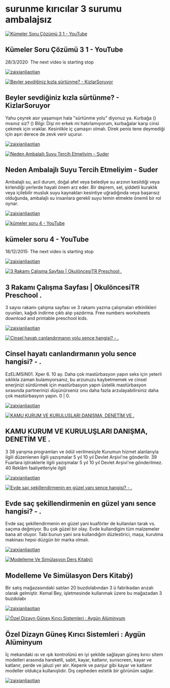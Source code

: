 # surunme kırıcılar 3 surumu ambalajsız
<a href="https://mnn.zoosnet.net/LR/Chatpre.aspx?id=MNN94995150&p=https://topgrinding.com/" target="_blank">![Kümeler Soru Çözümü 3 1 - YouTube](https://github.com/technlg/images/blob/main/30.jpg)</a>
## Kümeler Soru Çözümü 3 1 - YouTube
28/3/2020· The next video is starting stop
<a href="https://mnn.zoosnet.net/LR/Chatpre.aspx?id=MNN94995150&p=https://topgrinding.com/" target="_blank"><img src="https://github.com/technlg/images/raw/main/chat11.jpg" alt="zaixianliaotian"/></a><a href="//whatsapp.shibangsoft.com/WhatsApp.php" ><img src="https://github.com/technlg/images/raw/main/chat11.png" alt=""></a>
<a href="https://mnn.zoosnet.net/LR/Chatpre.aspx?id=MNN94995150&p=https://topgrinding.com/" target="_blank">![Beyler sevdiğiniz kızla sürtünme? - KizlarSoruyor](https://github.com/technlg/images/blob/main/19.jpg)</a>
## Beyler sevdiğiniz kızla sürtünme? - KizlarSoruyor
Yahu çeyrek asır yaşamışın hala "sürtünme yolu" diyonuz ya. Kurbağa () mısınız siz? () Bilgi: Dişi mi erkek mi hatırlamıyorum, kurbağalar karşı cinsi çekmek için vraklar. Kesinlikle iç çamaşırı olmalı. Direk penis tene deymediği için aşırı derece de zevk verir uçurur.
<a href="https://mnn.zoosnet.net/LR/Chatpre.aspx?id=MNN94995150&p=https://topgrinding.com/" target="_blank"><img src="https://github.com/technlg/images/raw/main/chat11.jpg" alt="zaixianliaotian"/></a><a href="//whatsapp.shibangsoft.com/WhatsApp.php" ><img src="https://github.com/technlg/images/raw/main/chat11.png" alt=""></a>
<a href="https://mnn.zoosnet.net/LR/Chatpre.aspx?id=MNN94995150&p=https://topgrinding.com/" target="_blank">![Neden Ambalajlı Suyu Tercih Etmeliyim - Suder](https://github.com/technlg/images/blob/main/4.jpg)</a>
## Neden Ambalajlı Suyu Tercih Etmeliyim - Suder
Ambalajlı su, acil durum, doğal afet veya belediye su arzının kesildiği veya kirlendiği yerlerde hayati önem arz eder. Bir deprem, sel, şiddetli kuraklık veya içilebilir musluk suyu kaynakları kesintiye uğradığında veya başarısız olduğunda, ambalajlı su insanlara gerekli suyu temin etmekte önemli bir rol oynar.
<a href="https://mnn.zoosnet.net/LR/Chatpre.aspx?id=MNN94995150&p=https://topgrinding.com/" target="_blank"><img src="https://github.com/technlg/images/raw/main/chat11.jpg" alt="zaixianliaotian"/></a><a href="//whatsapp.shibangsoft.com/WhatsApp.php" ><img src="https://github.com/technlg/images/raw/main/chat11.png" alt=""></a>
<a href="https://mnn.zoosnet.net/LR/Chatpre.aspx?id=MNN94995150&p=https://topgrinding.com/" target="_blank">![kümeler soru 4 - YouTube](https://github.com/technlg/images/blob/main/62.jpg)</a>
## kümeler soru 4 - YouTube
18/12/2015· The next video is starting stop
<a href="https://mnn.zoosnet.net/LR/Chatpre.aspx?id=MNN94995150&p=https://topgrinding.com/" target="_blank"><img src="https://github.com/technlg/images/raw/main/chat11.jpg" alt="zaixianliaotian"/></a><a href="//whatsapp.shibangsoft.com/WhatsApp.php" ><img src="https://github.com/technlg/images/raw/main/chat11.png" alt=""></a>
<a href="https://mnn.zoosnet.net/LR/Chatpre.aspx?id=MNN94995150&p=https://topgrinding.com/" target="_blank">![3 Rakamı Çalışma Sayfası | OkulöncesiTR Preschool .](https://github.com/technlg/images/blob/main/34.jpg)</a>
## 3 Rakamı Çalışma Sayfası | OkulöncesiTR Preschool .
3 sayısı rakamı çalışma sayfası ve 3 rakamı yazma çalışmaları etkinlikleri oyunları, kağıdı indirme çıktı alıp yazdırma. Free numbers worksheets download and printable preschool kids.
<a href="https://mnn.zoosnet.net/LR/Chatpre.aspx?id=MNN94995150&p=https://topgrinding.com/" target="_blank"><img src="https://github.com/technlg/images/raw/main/chat11.jpg" alt="zaixianliaotian"/></a><a href="//whatsapp.shibangsoft.com/WhatsApp.php" ><img src="https://github.com/technlg/images/raw/main/chat11.png" alt=""></a>
<a href="https://mnn.zoosnet.net/LR/Chatpre.aspx?id=MNN94995150&p=https://topgrinding.com/" target="_blank">![Cinsel hayatı canlandırmanın yolu sence hangisi? - .](https://github.com/technlg/images/blob/main/20.jpg)</a>
## Cinsel hayatı canlandırmanın yolu sence hangisi? - .
EzELiMSiN01. Xper 6. 10 ay. Daha çok mastürbasyon yapın seks için yeterli sıklıkla zaman bulamıyorsanız, bu arzunuzu kaybetmemek ve cinsel enerjinizi sürdürmek için mastürbasyon yapın üstelik mastürbasyon sırasında partnerinizi düşünürseniz onu daha fazla arzulayabilirsiniz daha çok mastürbasyon yapın. 0 | 0.
<a href="https://mnn.zoosnet.net/LR/Chatpre.aspx?id=MNN94995150&p=https://topgrinding.com/" target="_blank"><img src="https://github.com/technlg/images/raw/main/chat11.jpg" alt="zaixianliaotian"/></a><a href="//whatsapp.shibangsoft.com/WhatsApp.php" ><img src="https://github.com/technlg/images/raw/main/chat11.png" alt=""></a>
<a href="https://mnn.zoosnet.net/LR/Chatpre.aspx?id=MNN94995150&p=https://topgrinding.com/" target="_blank">![KAMU KURUM VE KURULUŞLARI DANIŞMA, DENETİM VE .](https://github.com/technlg/images/blob/main/26.jpg)</a>
## KAMU KURUM VE KURULUŞLARI DANIŞMA, DENETİM VE .
3 38 yarışma programları ve ödül verilmesiyle Kurumun hizmet alanlarıyla ilgili düzenlenen ilgili yazışmalar 5 yıl 10 yıl Devlet Arşivi'ne gönderilir. 39 Fuarlara iştiraklerle ilgili yazışmalar 5 yıl 10 yıl Devlet Arşivi'ne gönderilmez. 40 Reklâm faaliyetleriyle ilgili 
<a href="https://mnn.zoosnet.net/LR/Chatpre.aspx?id=MNN94995150&p=https://topgrinding.com/" target="_blank"><img src="https://github.com/technlg/images/raw/main/chat11.jpg" alt="zaixianliaotian"/></a><a href="//whatsapp.shibangsoft.com/WhatsApp.php" ><img src="https://github.com/technlg/images/raw/main/chat11.png" alt=""></a>
<a href="https://mnn.zoosnet.net/LR/Chatpre.aspx?id=MNN94995150&p=https://topgrinding.com/" target="_blank">![Evde saç şekillendirmenin en güzel yanı sence hangisi? - .](https://github.com/technlg/images/blob/main/5.jpg)</a>
## Evde saç şekillendirmenin en güzel yanı sence hangisi? - .
Evde saç şekillendirmenin en güzel yani kuaförler de kullanılan tarak vs. saçıma değmiyor. Bu çok güzel bir olay. Evde kullandigim tüm malzemeler bana ait oluyor. Tabi bunun yani sıra kullandığım düzlestirici, maşa, kurutma makinası hepsi düzgün bir marka olmalı.
<a href="https://mnn.zoosnet.net/LR/Chatpre.aspx?id=MNN94995150&p=https://topgrinding.com/" target="_blank"><img src="https://github.com/technlg/images/raw/main/chat11.jpg" alt="zaixianliaotian"/></a><a href="//whatsapp.shibangsoft.com/WhatsApp.php" ><img src="https://github.com/technlg/images/raw/main/chat11.png" alt=""></a>
<a href="https://mnn.zoosnet.net/LR/Chatpre.aspx?id=MNN94995150&p=https://topgrinding.com/" target="_blank">![Modelleme Ve Simülasyon Ders Kitabý)](https://github.com/technlg/images/blob/main/16.jpg)</a>
## Modelleme Ve Simülasyon Ders Kitabý)
Bir satış mağazasındaki satılan 20 buzdolabından 3 ü fabrikadan arızalı olarak gelmiştir. Kemal Bey, işletmesinde kullanmak üzere bu mağazadan 3 buzdolabı
<a href="https://mnn.zoosnet.net/LR/Chatpre.aspx?id=MNN94995150&p=https://topgrinding.com/" target="_blank"><img src="https://github.com/technlg/images/raw/main/chat11.jpg" alt="zaixianliaotian"/></a><a href="//whatsapp.shibangsoft.com/WhatsApp.php" ><img src="https://github.com/technlg/images/raw/main/chat11.png" alt=""></a>
<a href="https://mnn.zoosnet.net/LR/Chatpre.aspx?id=MNN94995150&p=https://topgrinding.com/" target="_blank">![Özel Dizayn Güneş Kırıcı Sistemleri : Aygün Alüminyum](https://github.com/technlg/images/blob/main/64.jpg)</a>
## Özel Dizayn Güneş Kırıcı Sistemleri : Aygün Alüminyum
İç mekandaki ısı ve ışık kontrolünü en iyi şekilde sağlayan güneş kırıcı sitem modelleri arasında hareketli, sabit, kayar, katlanır, sunscreen, kayar ve katlanır, perde ve jaluzi yer alır. Kepenk ve panjur gibi kayar ve katlanır modeller oldukça kullanışlıdır. Dış cepheden estetik bir görünüm sağlar.
<a href="https://mnn.zoosnet.net/LR/Chatpre.aspx?id=MNN94995150&p=https://topgrinding.com/" target="_blank"><img src="https://github.com/technlg/images/raw/main/chat11.jpg" alt="zaixianliaotian"/></a><a href="//whatsapp.shibangsoft.com/WhatsApp.php" ><img src="https://github.com/technlg/images/raw/main/chat11.png" alt=""></a>
